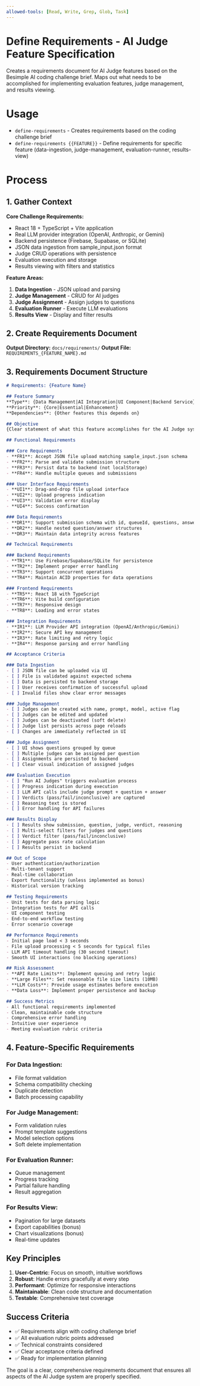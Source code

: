 ```yaml
---
allowed-tools: [Read, Write, Grep, Glob, Task]
---
```


# Define Requirements - AI Judge Feature Specification

Creates a requirements document for AI Judge features based on the Besimple AI coding challenge brief. Maps out what needs to be accomplished for implementing evaluation features, judge management, and results viewing.

# Usage

- `define-requirements` - Creates requirements based on the coding challenge brief
- `define-requirements {{FEATURE}}` - Define requirements for specific feature (data-ingestion, judge-management, evaluation-runner, results-view)

# Process

## 1. Gather Context

**Core Challenge Requirements:**
- React 18 + TypeScript + Vite application
- Real LLM provider integration (OpenAI, Anthropic, or Gemini)
- Backend persistence (Firebase, Supabase, or SQLite)
- JSON data ingestion from sample_input.json format
- Judge CRUD operations with persistence
- Evaluation execution and storage
- Results viewing with filters and statistics

**Feature Areas:**
1. **Data Ingestion** - JSON upload and parsing
2. **Judge Management** - CRUD for AI judges
3. **Judge Assignment** - Assign judges to questions
4. **Evaluation Runner** - Execute LLM evaluations
5. **Results View** - Display and filter results

## 2. Create Requirements Document

**Output Directory:** `docs/requirements/`
**Output File:** `REQUIREMENTS_{FEATURE_NAME}.md`

## 3. Requirements Document Structure

```markdown
# Requirements: {Feature Name}

## Feature Summary
**Type**: {Data Management|AI Integration|UI Component|Backend Service}
**Priority**: {Core|Essential|Enhancement}
**Dependencies**: {Other features this depends on}

## Objective
{Clear statement of what this feature accomplishes for the AI Judge system}

## Functional Requirements

### Core Requirements
- **FR1**: Accept JSON file upload matching sample_input.json schema
- **FR2**: Parse and validate submission structure
- **FR3**: Persist data to backend (not localStorage)
- **FR4**: Handle multiple queues and submissions

### User Interface Requirements
- **UI1**: Drag-and-drop file upload interface
- **UI2**: Upload progress indication
- **UI3**: Validation error display
- **UI4**: Success confirmation

### Data Requirements
- **DR1**: Support submission schema with id, queueId, questions, answers
- **DR2**: Handle nested question/answer structures
- **DR3**: Maintain data integrity across features

## Technical Requirements

### Backend Requirements
- **TR1**: Use Firebase/Supabase/SQLite for persistence
- **TR2**: Implement proper error handling
- **TR3**: Support concurrent operations
- **TR4**: Maintain ACID properties for data operations

### Frontend Requirements
- **TR5**: React 18 with TypeScript
- **TR6**: Vite build configuration
- **TR7**: Responsive design
- **TR8**: Loading and error states

### Integration Requirements
- **IR1**: LLM Provider API integration (OpenAI/Anthropic/Gemini)
- **IR2**: Secure API key management
- **IR3**: Rate limiting and retry logic
- **IR4**: Response parsing and error handling

## Acceptance Criteria

### Data Ingestion
- [ ] JSON file can be uploaded via UI
- [ ] File is validated against expected schema
- [ ] Data is persisted to backend storage
- [ ] User receives confirmation of successful upload
- [ ] Invalid files show clear error messages

### Judge Management
- [ ] Judges can be created with name, prompt, model, active flag
- [ ] Judges can be edited and updated
- [ ] Judges can be deactivated (soft delete)
- [ ] Judge list persists across page reloads
- [ ] Changes are immediately reflected in UI

### Judge Assignment
- [ ] UI shows questions grouped by queue
- [ ] Multiple judges can be assigned per question
- [ ] Assignments are persisted to backend
- [ ] Clear visual indication of assigned judges

### Evaluation Execution
- [ ] "Run AI Judges" triggers evaluation process
- [ ] Progress indication during execution
- [ ] LLM API calls include judge prompt + question + answer
- [ ] Verdicts (pass/fail/inconclusive) are captured
- [ ] Reasoning text is stored
- [ ] Error handling for API failures

### Results Display
- [ ] Results show submission, question, judge, verdict, reasoning
- [ ] Multi-select filters for judges and questions
- [ ] Verdict filter (pass/fail/inconclusive)
- [ ] Aggregate pass rate calculation
- [ ] Results persist in backend

## Out of Scope
- User authentication/authorization
- Multi-tenant support
- Real-time collaboration
- Export functionality (unless implemented as bonus)
- Historical version tracking

## Testing Requirements
- Unit tests for data parsing logic
- Integration tests for API calls
- UI component testing
- End-to-end workflow testing
- Error scenario coverage

## Performance Requirements
- Initial page load < 3 seconds
- File upload processing < 5 seconds for typical files
- LLM API timeout handling (30 second timeout)
- Smooth UI interactions (no blocking operations)

## Risk Assessment
- **API Rate Limits**: Implement queuing and retry logic
- **Large Files**: Set reasonable file size limits (10MB)
- **LLM Costs**: Provide usage estimates before execution
- **Data Loss**: Implement proper persistence and backup

## Success Metrics
- All functional requirements implemented
- Clean, maintainable code structure
- Comprehensive error handling
- Intuitive user experience
- Meeting evaluation rubric criteria
```

## 4. Feature-Specific Requirements

### For Data Ingestion:
- File format validation
- Schema compatibility checking
- Duplicate detection
- Batch processing capability

### For Judge Management:
- Form validation rules
- Prompt template suggestions
- Model selection options
- Soft delete implementation

### For Evaluation Runner:
- Queue management
- Progress tracking
- Partial failure handling
- Result aggregation

### For Results View:
- Pagination for large datasets
- Export capabilities (bonus)
- Chart visualizations (bonus)
- Real-time updates

## Key Principles

1. **User-Centric**: Focus on smooth, intuitive workflows
2. **Robust**: Handle errors gracefully at every step
3. **Performant**: Optimize for responsive interactions
4. **Maintainable**: Clean code structure and documentation
5. **Testable**: Comprehensive test coverage

## Success Criteria

- ✅ Requirements align with coding challenge brief
- ✅ All evaluation rubric points addressed
- ✅ Technical constraints considered
- ✅ Clear acceptance criteria defined
- ✅ Ready for implementation planning

The goal is a clear, comprehensive requirements document that ensures all aspects of the AI Judge system are properly specified.